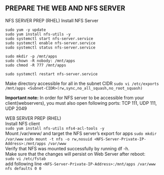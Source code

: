## PREPARE THE WEB AND NFS SERVER


NFS SERVER PREP (RHEL)
Install NFS Server
```
sudo yum -y update
sudo yum install nfs-utils -y
sudo systemctl start nfs-server.service
sudo systemctl enable nfs-server.service
sudo systemctl status nfs-server.service

```
```
sudo mkdir -p /mnt/apps
sudo chown -R nobody: /mnt/apps
sudo chmod -R 777 /mnt/apps
```
`sudo systemctl restart nfs-server.service`

Make directory accessible for all in the subnet CIDR
 `sudo vi /etc/exports`
`/mnt/apps <Subnet-CIDR>(rw,sync,no_all_squash,no_root_squash)`

**Important note:** In order for NFS server to be accessible from your client(webservers), you must also open following ports: TCP 111, UDP 111, UDP 2049


WEB SERVER PREP (RHEL)<br>
Install NFS client<br>
`sudo yum install nfs-utils nfs4-acl-tools -y`<br>
Mount /var/www/ and target the NFS server’s export for apps
`sudo mkdir /var/www`
`sudo mount -t nfs -o rw,nosuid <NFS-Server-Private-IP-Address>:/mnt/apps /var/www`<br>
Verify that NFS was mounted successfully by running df -h. <br>
Make sure that the changes will persist on Web Server after reboot:<br>
`sudo vi /etc/fstab`<br>
add following line
`<NFS-Server-Private-IP-Address>:/mnt/apps /var/www nfs defaults 0 0`<br>






